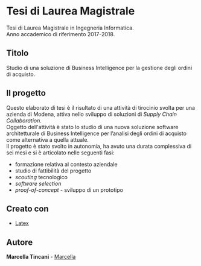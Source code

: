 # Tesi di Laurea Magistrale
Tesi di Laurea Magistrale in Ingegneria Informatica.  
Anno accademico di riferimento 2017-2018.

## Titolo
Studio di una soluzione di Business Intelligence per la gestione degli ordini di acquisto.

## Il progetto
Questo elaborato di tesi è il risultato di una attività di tirocinio svolta per una azienda di Modena,
attiva nello sviluppo di soluzioni di *Supply Chain Collaboration*.  
Oggetto dell'attività è stato lo studio di una nuova soluzione software architetturale di Business Intelligence per l’analisi degli ordini di acquisto come alternativa a quella attuale.  
Il progetto è stato svolto in autonomia, ha avuto una durata complessiva di sei mesi e si è articolato nelle seguenti fasi:
* formazione relativa al contesto aziendale 
* studio di fattibilità del progetto
* *scouting* tecnologico
* *software selection*
* *proof-of-concept* - sviluppo di un prototipo

## Creato con

* [Latex](https://www.latex-project.org/)

## Autore
**Marcella Tincani** - [Marcella](https://github.com/tmarcy)
